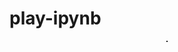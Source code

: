# play-ipynb

<p align="center">
  <img title="" src="https://sharmamohit.com/img/jupyter_banner.png" alt="" style="border: 1px solid">
</p>